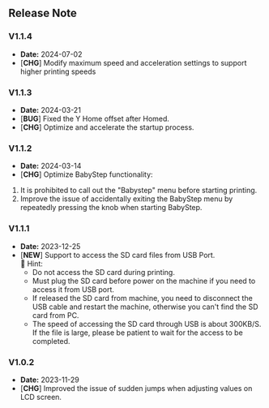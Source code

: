 ## Release Note
### V1.1.4
- **Date:** 2024-07-02
- [**CHG**] Modify maximum speed and acceleration settings to support higher printing speeds

### V1.1.3
- **Date:** 2024-03-21
- [**BUG**] Fixed the Y Home offset after Homed.
- [**CHG**] Optimize and accelerate the startup process.

### V1.1.2
- **Date:** 2024-03-14
- [**CHG**] Optimize BabyStep functionality: 
1. It is prohibited to call out the "Babystep" menu before starting printing.
2. Improve the issue of accidentally exiting the BabyStep menu by repeatedly pressing the knob when starting BabyStep.

### V1.1.1
- **Date:** 2023-12-25
- [**NEW**] Support to access the SD card files from USB Port.      
  :pushpin: Hint:      
  - Do not access the SD card during printing.
  - Must plug the SD card before power on the machine if you need to access it from USB port.
  - If released the SD card from machine, you need to disconnect the USB cable and restart the machine, otherwise you can't find the SD card from PC.
  - The speed of accessing the SD card through USB is about 300KB/S. If the file is large, please be patient to wait for the access to be completed.

###  V1.0.2
- **Date:** 2023-11-29
- [**CHG**] Improved the issue of sudden jumps when adjusting values on LCD screen.
